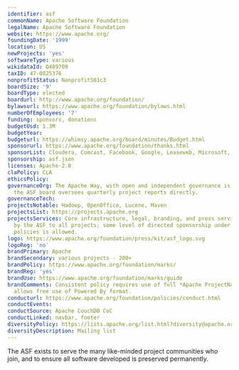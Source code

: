 ```yaml
---
identifier: asf
commonName: Apache Software Foundation
legalName: Apache Software Foundation
website: https://www.apache.org/
foundingDate: '1999'
location: US
newProjects: 'yes'
softwareType: various
wikidataId: Q489709
taxID: 47-0825376
nonprofitStatus: Nonprofit501c3
boardSize: '9'
boardType: elected
boardurl: http://www.apache.org/foundation/
bylawsurl: https://www.apache.org/foundation/bylaws.html
numberOfEmployees: '7'
funding: sponsors, donations
budgetUsd: 1.3M
budgetYear:
budgeturl: https://whimsy.apache.org/board/minutes/Budget.html
sponsorurl: https://www.apache.org/foundation/thanks.html
sponsorList: Cloudera, Comcast, Facebook, Google, Leaseweb, Microsoft, Pivotal, Yahoo!
sponsorship: asf.json
licenses: Apache-2.0
claPolicy: CLA
ethicsPolicy:
governanceOrg: The Apache Way, with open and independent governance is required, and
  the ASF board oversees quarterly project reports directly.
governanceTech:
projectsNotable: Hadoop, OpenOffice, Lucene, Maven
projectsList: https://projects.apache.org
projectsServices: Core infrastructure, legal, branding, and press services are provided
  by the ASF to all projects; some level of directed sponsorship under Apache-wide
  policies is allowed.
logo: https://www.apache.org/foundation/press/kit/asf_logo.svg
logoReg: 'no'
brandPrimary: Apache
brandSecondary: various projects - 200+
brandPolicy: https://www.apache.org/foundation/marks/
brandReg: 'yes'
brandUse: https://www.apache.org/foundation/marks/guide
brandComments: Consistent policy requires use of full *Apache ProjectName* form, and
  allows free use of Powered By format.
conducturl: https://www.apache.org/foundation/policies/conduct.html
conductEvents:
conductSource: Apache CouchDB CoC
conductLinked: navbar, footer
diversityPolicy: https://lists.apache.org/list.html?diversity@apache.org
diversityDescription: Mailing list
---
```


The ASF exists to serve the many like-minded project communities who join, and to ensure all software developed is preserved permanently.
